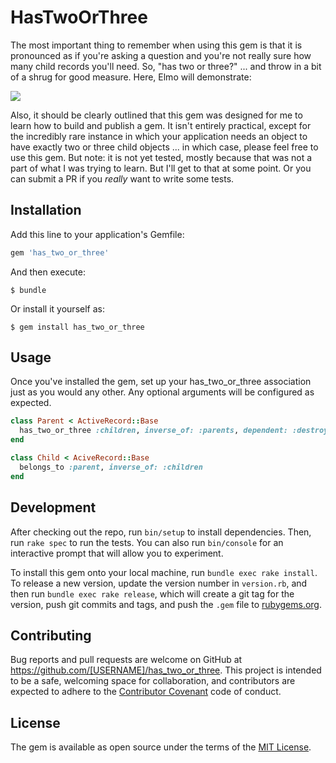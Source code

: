 # HasTwoOrThree

The most important thing to remember when using this gem is that it is pronounced as if you're asking a question and you're not really sure how many child records you'll need. So, "has two or three?" ... and throw in a bit of a shrug for good measure. Here, Elmo will demonstrate:

![](https://media.giphy.com/media/jPAdK8Nfzzwt2/giphy.gif?response_id=591f38c1bf7cf91970c7adc7)

Also, it should be clearly outlined that this gem was designed for me to learn how to build and publish a gem. It isn't entirely practical, except for the incredibly rare instance in which your application needs an object to have exactly two or three child objects ... in which case, please feel free to use this gem. But note: it is not yet tested, mostly because that was not a part of what I was trying to learn. But I'll get to that at some point. Or you can submit a PR if you _really_ want to write some tests.

## Installation

Add this line to your application's Gemfile:

```ruby
gem 'has_two_or_three'
```

And then execute:

    $ bundle

Or install it yourself as:

    $ gem install has_two_or_three

## Usage

Once you've installed the gem, set up your has_two_or_three association just as you would any other. Any optional arguments will be configured as expected.

```ruby
class Parent < ActiveRecord::Base
  has_two_or_three :children, inverse_of: :parents, dependent: :destroy
end

class Child < AciveRecord::Base
  belongs_to :parent, inverse_of: :children
end
```

## Development

After checking out the repo, run `bin/setup` to install dependencies. Then, run `rake spec` to run the tests. You can also run `bin/console` for an interactive prompt that will allow you to experiment.

To install this gem onto your local machine, run `bundle exec rake install`. To release a new version, update the version number in `version.rb`, and then run `bundle exec rake release`, which will create a git tag for the version, push git commits and tags, and push the `.gem` file to [rubygems.org](https://rubygems.org).

## Contributing

Bug reports and pull requests are welcome on GitHub at https://github.com/[USERNAME]/has_two_or_three. This project is intended to be a safe, welcoming space for collaboration, and contributors are expected to adhere to the [Contributor Covenant](http://contributor-covenant.org) code of conduct.


## License

The gem is available as open source under the terms of the [MIT License](http://opensource.org/licenses/MIT).

